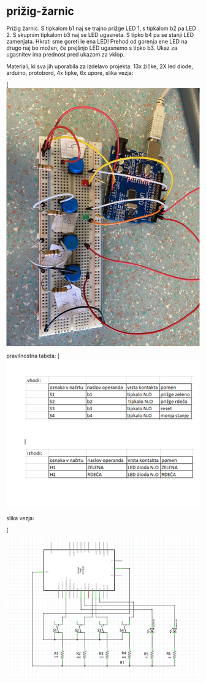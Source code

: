 # prižig-žarnic

 Prižig žarnic: S tipkalom b1 naj se trajno prižge LED 1, s tipkalom b2 pa LED 2. S skupnim tipkalom b3 naj se LED ugasneta. S tipko b4 pa se stanji LED zamenjata. Hkrati sme goreti le ena LED! Prehod od gorenja ene LED na drugo naj bo možen, če prejšnjo LED ugasnemo s tipko b3. Ukaz za ugasnitev ima prednost pred ukazom za vklop.


Materiali, ki sva jih uporabila za izdelavo projekta: 13x žičke, 2X led diode, arduino, protobord, 4x tipke, 6x upore,
slika vezja: 

[![slika vezja](https://raw.githubusercontent.com/MatejUrke/prizig-zarnic/main/image_67505921.JPG)

pravilnostna tabela:
[![Pravilnostna tabela](https://raw.githubusercontent.com/MatejUrke/prizig-zarnic/main/pravilnostna%20tabela.PNG)

slika vezja:

[![fritzing izrez slike](https://raw.githubusercontent.com/MatejUrke/prizig-zarnic/main/slika%20vezja.PNG)

